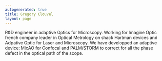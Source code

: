 ```yaml
---
autogenerated: true
title: Gregory Clouvel
layout: page
---
```


R&D engineer in adaptive Optics for Microscopy. Working for Imagine
Optic french company leader in Optical Metrology on shack Hartman
devices and Adpative Optic for Laser and Microscopy. We have developped
an adaptive device: MicAO for Confocal and PALM/STORM to correct for all
the phase defect in the optical path of the scope.
